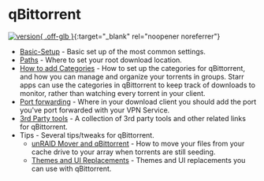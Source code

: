 # qBittorrent

[![version](https://img.shields.io/badge/dynamic/json?query=%24.version&url=https%3A%2F%2Fraw.githubusercontent.com%2Fhotio%2Fqbittorrent%2Frelease%2FVERSION.json&label=Latest%20Version&style=for-the-badge&color=4051B5){ .off-glb }](https://www.qbittorrent.org/){:target="\_blank" rel="noopener noreferrer"}

- [Basic-Setup](/Downloaders/qBittorrent/Basic-Setup/) - Basic set up of the most common settings.
- [Paths](/Downloaders/qBittorrent/Paths) - Where to set your root download location.
- [How to add Categories](/Downloaders/qBittorrent/How-to-add-categories/) - How to set up the categories for qBittorrent, and how you can manage and organize your torrents in groups. Starr apps can use the categories in qBittorrent to keep track of downloads to monitor, rather than watching every torrent in your client.
- [Port forwarding](/Downloaders/qBittorrent/Port-forwarding/) - Where in your download client you should add the port you've port forwarded with your VPN Service.
- [3rd Party tools](/Downloaders/qBittorrent/3rd-party-tools/) - A collection of 3rd party tools and other related links for qBittorrent.
- Tips - Several tips/tweaks for qBittorrent.
    - [unRAID Mover and qBittorrent](/Downloaders/qBittorrent/Tips/How-to-run-the-unRaid-mover-for-qBittorrent/) - How to move your files from your cache drive to your array when torrents are still seeding.
    - [Themes and UI Replacements](/Downloaders/qBittorrent/Tips/Themes-and-UI-replacements/) - Themes and UI replacements you can use with qBittorrent.
